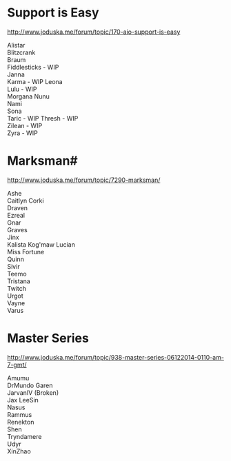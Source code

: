 Support is Easy
===================

http://www.joduska.me/forum/topic/170-aio-support-is-easy

Alistar		
Blitzcrank	
Braum		
Fiddlesticks - WIP	
Janna	
Karma - WIP	
Leona	
Lulu - WIP	
Morgana	
Nunu	
Nami	
Sona	
Taric - WIP	
Thresh - WIP	
Zilean - WIP	
Zyra - WIP	

Marksman#
===================

http://www.joduska.me/forum/topic/7290-marksman/

Ashe	
Caitlyn	
Corki	
Draven	
Ezreal	
Gnar	
Graves	
Jinx	
Kalista	
Kog'maw	
Lucian	
Miss Fortune	
Quinn	
Sivir	
Teemo	
Tristana	
Twitch	
Urgot	
Vayne	
Varus	


Master Series
===================

http://www.joduska.me/forum/topic/938-master-series-06122014-0110-am-7-gmt/

Amumu	
DrMundo	
Garen	
JarvanIV (Broken)	
Jax	
LeeSin	
Nasus	
Rammus	
Renekton	
Shen	
Tryndamere	
Udyr	
XinZhao	